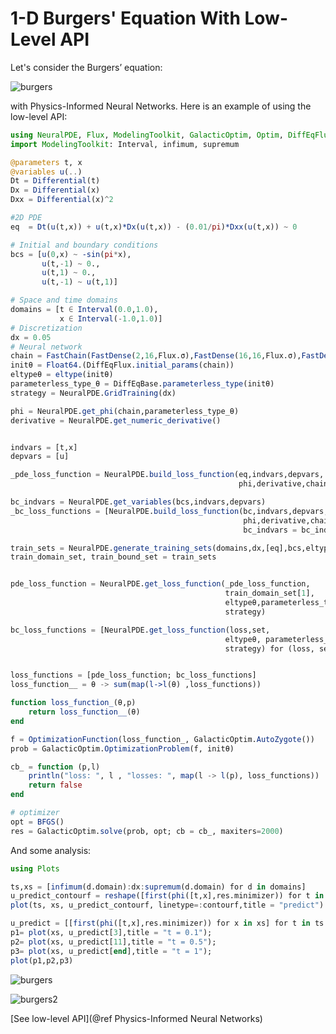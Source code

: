 # 1-D Burgers' Equation With Low-Level API

Let's consider the Burgers’ equation:

![burgers](https://user-images.githubusercontent.com/12683885/90985032-b6e19380-e581-11ea-89ee-cdfdc4ecf075.png)

with Physics-Informed Neural Networks. Here is an example of using the low-level API:

```julia
using NeuralPDE, Flux, ModelingToolkit, GalacticOptim, Optim, DiffEqFlux
import ModelingToolkit: Interval, infimum, supremum

@parameters t, x
@variables u(..)
Dt = Differential(t)
Dx = Differential(x)
Dxx = Differential(x)^2

#2D PDE
eq  = Dt(u(t,x)) + u(t,x)*Dx(u(t,x)) - (0.01/pi)*Dxx(u(t,x)) ~ 0

# Initial and boundary conditions
bcs = [u(0,x) ~ -sin(pi*x),
       u(t,-1) ~ 0.,
       u(t,1) ~ 0.,
       u(t,-1) ~ u(t,1)]

# Space and time domains
domains = [t ∈ Interval(0.0,1.0),
           x ∈ Interval(-1.0,1.0)]
# Discretization
dx = 0.05
# Neural network
chain = FastChain(FastDense(2,16,Flux.σ),FastDense(16,16,Flux.σ),FastDense(16,1))
initθ = Float64.(DiffEqFlux.initial_params(chain))
eltypeθ = eltype(initθ)
parameterless_type_θ = DiffEqBase.parameterless_type(initθ)
strategy = NeuralPDE.GridTraining(dx)

phi = NeuralPDE.get_phi(chain,parameterless_type_θ)
derivative = NeuralPDE.get_numeric_derivative()


indvars = [t,x]
depvars = [u]

_pde_loss_function = NeuralPDE.build_loss_function(eq,indvars,depvars,
                                                   phi,derivative,chain,initθ,eltypeθ,strategy)

bc_indvars = NeuralPDE.get_variables(bcs,indvars,depvars)
_bc_loss_functions = [NeuralPDE.build_loss_function(bc,indvars,depvars,
                                                    phi,derivative,chain,initθ,eltypeθ,strategy,
                                                    bc_indvars = bc_indvar) for (bc,bc_indvar) in zip(bcs,bc_indvars)]

train_sets = NeuralPDE.generate_training_sets(domains,dx,[eq],bcs,eltypeθ,indvars,depvars)
train_domain_set, train_bound_set = train_sets


pde_loss_function = NeuralPDE.get_loss_function(_pde_loss_function,
                                                train_domain_set[1],
                                                eltypeθ,parameterless_type_θ,
                                                strategy)

bc_loss_functions = [NeuralPDE.get_loss_function(loss,set,
                                                eltypeθ, parameterless_type_θ,
                                                strategy) for (loss, set) in zip(_bc_loss_functions,train_bound_set)]


loss_functions = [pde_loss_function; bc_loss_functions]
loss_function__ = θ -> sum(map(l->l(θ) ,loss_functions))

function loss_function_(θ,p)
    return loss_function__(θ)
end

f = OptimizationFunction(loss_function_, GalacticOptim.AutoZygote())
prob = GalacticOptim.OptimizationProblem(f, initθ)

cb_ = function (p,l)
    println("loss: ", l , "losses: ", map(l -> l(p), loss_functions))
    return false
end

# optimizer
opt = BFGS()
res = GalacticOptim.solve(prob, opt; cb = cb_, maxiters=2000)
```

And some analysis:

```julia
using Plots

ts,xs = [infimum(d.domain):dx:supremum(d.domain) for d in domains]
u_predict_contourf = reshape([first(phi([t,x],res.minimizer)) for t in ts for x in xs] ,length(xs),length(ts))
plot(ts, xs, u_predict_contourf, linetype=:contourf,title = "predict")

u_predict = [[first(phi([t,x],res.minimizer)) for x in xs] for t in ts ]
p1= plot(xs, u_predict[3],title = "t = 0.1");
p2= plot(xs, u_predict[11],title = "t = 0.5");
p3= plot(xs, u_predict[end],title = "t = 1");
plot(p1,p2,p3)
```

![burgers](https://user-images.githubusercontent.com/12683885/90984874-a0870800-e580-11ea-9fd4-af8a4e3c523e.png)


![burgers2](https://user-images.githubusercontent.com/12683885/90984856-8c430b00-e580-11ea-9206-1a88ebd24ca0.png)

[See low-level API](@ref Physics-Informed Neural Networks)
